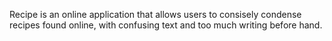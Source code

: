 Recipe is an online application that allows users to consisely condense recipes found online, with confusing text and too much writing before hand.